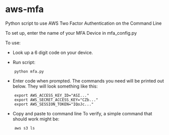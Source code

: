 # aws-mfa
Python script to use AWS Two Factor Authentication on the Command Line

To set up, enter the name of your MFA Device in mfa_config.py

To use:

- Look up a 6 digit code on your device.

- Run script: 
```
    python mfa.py
```
- Enter code when prompted.
The commands you need will be printed out below.
They will look something like this:
```
    export AWS_ACCESS_KEY_ID="ASI..."
    export AWS_SECRET_ACCESS_KEY="CZb..."
    export AWS_SESSION_TOKEN="IQoJc..."
```
- Copy and paste to command line
To verify, a simple command that should work might be:
```
    aws s3 ls
```
